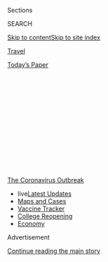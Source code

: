 <div id="app">

<div>

<div>

<div>

<div class="NYTAppHideMasthead css-1q2w90k e1suatyy0">

<div class="section css-ui9rw0 e1suatyy2">

<div class="css-eph4ug er09x8g0">

<div class="css-6n7j50">

</div>

<span class="css-1dv1kvn">Sections</span>

<div class="css-10488qs">

<span class="css-1dv1kvn">SEARCH</span>

</div>

[Skip to content](#site-content)[Skip to site
index](#site-index)

</div>

<div id="masthead-section-label" class="css-1wr3we4 eaxe0e00">

[Travel](https://www.nytimes3xbfgragh.onion/section/travel)

</div>

<div class="css-10698na e1huz5gh0">

</div>

</div>

<div id="masthead-bar-one" class="section hasLinks css-15hmgas e1csuq9d3">

<div class="css-uqyvli e1csuq9d0">

</div>

<div class="css-1uqjmks e1csuq9d1">

</div>

<div class="css-9e9ivx">

[](https://myaccount.nytimes3xbfgragh.onion/auth/login?response_type=cookie&client_id=vi)

</div>

<div class="css-1bvtpon e1csuq9d2">

[Today’s
Paper](https://www.nytimes3xbfgragh.onion/section/todayspaper)

</div>

</div>

</div>

</div>

<div data-aria-hidden="false">

<div id="site-content" data-role="main">

<div>

<div class="css-1aor85t" style="opacity:0.000000001;z-index:-1;visibility:hidden">

<div class="css-1hqnpie">

<div class="css-epjblv">

<span class="css-17xtcya">[Travel](/section/travel)</span><span class="css-x15j1o">|</span><span class="css-fwqvlz">Road
Trips are Great. Except for the
Driving.</span>

</div>

<div class="css-k008qs">

<div class="css-1iwv8en">

<span class="css-18z7m18"></span>

<div>

</div>

</div>

<span class="css-1n6z4y">https://nyti.ms/2Bwy97y</span>

<div class="css-1705lsu">

<div class="css-4xjgmj">

<div class="css-4skfbu" data-role="toolbar" data-aria-label="Social Media Share buttons, Save button, and Comments Panel with current comment count" data-testid="share-tools">

  - 
  - 
  - 
  - 
    
    <div class="css-6n7j50">
    
    </div>

  - 

</div>

</div>

</div>

</div>

</div>

</div>

<div id="NYT_TOP_BANNER_REGION" class="css-13pd83m">

<div>

<div id="styln-prism-menu-1592847958612" class="section interactive-content interactive-size-medium css-1edisqu">

<div class="css-17ih8de interactive-body">

<div id="scroll-container" class="css-1gj85ro">

[<span class="styln-title-wrap"><span class="css-1pje3qr">The
Coronavirus</span><span class="css-1pje3qr">
Outbreak</span></span>](https://www.nytimes3xbfgragh.onion/news-event/coronavirus?action=click&pgtype=Article&state=default&region=TOP_BANNER&context=storylines_menu)

  - <span class="css-kqxiym" data-emphasize="true">live</span>[Latest
    Updates](https://www.nytimes3xbfgragh.onion/2020/08/04/world/coronavirus-cases.html?action=click&pgtype=Article&state=default&region=TOP_BANNER&context=storylines_menu)
  - [Maps and
    Cases](https://www.nytimes3xbfgragh.onion/interactive/2020/us/coronavirus-us-cases.html?action=click&pgtype=Article&state=default&region=TOP_BANNER&context=storylines_menu)
  - [Vaccine
    Tracker](https://www.nytimes3xbfgragh.onion/interactive/2020/science/coronavirus-vaccine-tracker.html?action=click&pgtype=Article&state=default&region=TOP_BANNER&context=storylines_menu)
  - [College
    Reopening](https://www.nytimes3xbfgragh.onion/2020/08/02/us/covid-college-reopening.html?action=click&pgtype=Article&state=default&region=TOP_BANNER&context=storylines_menu)
  - [Economy](https://www.nytimes3xbfgragh.onion/live/2020/08/04/business/stock-market-today-coronavirus?action=click&pgtype=Article&state=default&region=TOP_BANNER&context=storylines_menu)

</div>

</div>

</div>

</div>

</div>

<div id="top-wrapper" class="css-1sy8kpn">

<div id="top-slug" class="css-l9onyx">

Advertisement

</div>

[Continue reading the main
story](#after-top)

<div class="ad top-wrapper" style="text-align:center;height:100%;display:block;min-height:250px">

<div id="top" class="place-ad" data-position="top" data-size-key="top">

</div>

</div>

<div id="after-top">

</div>

</div>

<div>

<div id="sponsor-wrapper" class="css-1hyfx7x">

<div id="sponsor-slug" class="css-19vbshk">

Supported by

</div>

[Continue reading the main
story](#after-sponsor)

<div id="sponsor" class="ad sponsor-wrapper" style="text-align:center;height:100%;display:block">

</div>

<div id="after-sponsor">

</div>

</div>

<div class="css-186x18t">

</div>

<div class="css-1vkm6nb ehdk2mb0">

# Road Trips are Great. Except for the Driving.

</div>

I wasn’t looking for an exotic vacation, just a temporary reprieve from
compulsive news-watching and a dose of in-person fun with family and
friends.

<div class="css-79elbk" data-testid="photoviewer-wrapper">

<div class="css-z3e15g" data-testid="photoviewer-wrapper-hidden">

</div>

<div class="css-1a48zt4 ehw59r15" data-testid="photoviewer-children">

![<span class="css-cnj6d5 e1z0qqy90" itemprop="copyrightHolder"><span class="css-1ly73wi e1tej78p0">Credit...</span><span><span>Steffi
Walthall</span></span></span>](https://static01.graylady3jvrrxbe.onion/images/2020/07/23/travel/23travel-roadtrip/23travel-roadtrip-articleLarge.jpg?quality=75&auto=webp&disable=upscale)

</div>

</div>

<div class="css-18e8msd">

<div class="css-vp77d3 epjyd6m0">

<div class="css-1baulvz">

By <span class="css-1baulvz last-byline" itemprop="name">Amy Tara
Koch</span>

</div>

</div>

  - July 24,
    2020

  - 
    
    <div class="css-4xjgmj">
    
    <div class="css-d8bdto" data-role="toolbar" data-aria-label="Social Media Share buttons, Save button, and Comments Panel with current comment count" data-testid="share-tools">
    
      - 
      - 
      - 
      - 
        
        <div class="css-6n7j50">
        
        </div>
    
      - 
    
    </div>
    
    </div>

</div>

</div>

<div class="section meteredContent css-1r7ky0e" name="articleBody" itemprop="articleBody">

<div class="css-1fanzo5 StoryBodyCompanionColumn">

<div class="css-53u6y8">

I am in the Catskills in a charming, tucked-away treehouse of an inn. My
room, walking distance to hiking trails, overlooks a waterfall. Morning
coffee and evening vodka-tonic are taken on the deck where the
temperature clocks in at a marvelous 75 degrees. Owls hoot. Birds
chirrup. Wind tickles my legs.

During the coronavirus lockdown in Chicago, I dreamed about getting away
to this leafy utopia. What I did not envision was the hell of crossing
the country by car.

During difficult times, I always plant a light at the end of the tunnel:
a bright and shiny experience to make the tough moments more tolerable
and a positive attitude more attainable. Even for those lucky enough to
keep their jobs and their good health, the pandemic has been a very
difficult time.

To get away, to blunt the anxiety that this disease has wreaked upon us,
I wanted a change of scenery. Since I couldn’t get to the Amalfi Coast
and wouldn’t board a domestic flight, it was easy to buy into the hoopla
surrounding the All-American Road Trip. I wasn’t looking for an exotic
vacation, just a temporary reprieve from compulsive news-watching and a
dose of in-person fun with family and friends.

</div>

</div>

<div class="css-1fanzo5 StoryBodyCompanionColumn">

<div class="css-53u6y8">

Once I committed to the getaway, I felt excited for the first time since
mid-March. I was escaping\! To multiple destinations\! And I was going
alone\! My husband, Peter, was busy with work and my teenage kids wanted
to hang out with their friend pod outside by the lake. Fine by me. The
prospect of leaving behind routine and responsibility — meal planning,
specifically — was heavenly.

The itinerary was ambitious. Peter would drive with me to Pittsburgh,
where we would stop for the night and pick up my rental car. I would
then continue to Washington, D.C., to visit my sister, on to a friend in
Connecticut, over to the Catskills and end at a lovely retreat in the
Hamptons. All of us had taken the lockdown seriously and agreed to
social distance during my visit.

Would it be too much driving? Peter asked. He knew how badly my back
throbbed after even a quickie flight to New York. I’ll just bring
[Thermacare](https://www.thermacare.com/heat-wraps/back-pain-therapy), I
replied breezily, knowing full well that he was right. I was not going
to let an annoying detail like chronic back pain get in my
way.

<div id="NYT_MAIN_CONTENT_1_REGION" class="css-9tf9ac">

<div>

<div id="styln-covid-updates-world" class="section interactive-content interactive-size-medium css-1ftcdic">

<div class="css-17ih8de interactive-body">

<div id="styln-briefing-block" data-asset-id="QXJ0aWNsZTpueXQ6Ly9hcnRpY2xlLzNhNGMwYWI5LWIwY2QtNWQwOS1hZTgwLTdjMGU3ZTA1OWQ2OA==">

<div class="briefing-block-header-section">

# [Latest Updates: Global Coronavirus Outbreak](https://www.nytimes3xbfgragh.onion/2020/08/04/world/coronavirus-cases.html?action=click&pgtype=Article&state=default&region=MAIN_CONTENT_1&context=storylines_live_updates)

<div class="briefing-block-ts">

Updated 2020-08-04T20:50:09.557Z

</div>

</div>

  - [Novavax sees encouraging results from two studies of its
    experimental
    vaccine.](https://www.nytimes3xbfgragh.onion/2020/08/04/world/coronavirus-cases.html?action=click&pgtype=Article&state=default&region=MAIN_CONTENT_1&context=storylines_live_updates#link-1228a480)
  - [Public and private schools in Maryland and elsewhere are divided
    over in-person
    instruction.](https://www.nytimes3xbfgragh.onion/2020/08/04/world/coronavirus-cases.html?action=click&pgtype=Article&state=default&region=MAIN_CONTENT_1&context=storylines_live_updates#link-4825b93)
  - [The United Nations calls on policymakers to ‘plan thoroughly for
    school
    reopenings.’](https://www.nytimes3xbfgragh.onion/2020/08/04/world/coronavirus-cases.html?action=click&pgtype=Article&state=default&region=MAIN_CONTENT_1&context=storylines_live_updates#link-50f7386d)

<div class="briefing-block-footer">

<div class="briefing-block-footer-meta">

[See more
updates](https://www.nytimes3xbfgragh.onion/2020/08/04/world/coronavirus-cases.html?action=click&pgtype=Article&state=default&region=MAIN_CONTENT_1&context=storylines_live_updates)

</div>

<div class="briefing-block-briefinglinks">

<span>More live coverage:</span>
[Markets](https://www.nytimes3xbfgragh.onion/live/2020/08/04/business/stock-market-today-coronavirus?action=click&pgtype=Article&state=default&region=MAIN_CONTENT_1&context=storylines_live_updates)

</div>

</div>

</div>

</div>

</div>

</div>

</div>

I planned to cruise along scenic byways to a soundtrack of Bob Dylan,
Miles Davis and Journey. I would stop for adorable farm stands and
pastoral picnics. I would stretch in the shade of giant sycamore trees.
Like me, the other travelers would be respectfully clad in masks.

The first whiff of anxiety came as I gathered my hygiene arsenal, a
go-bag filled with gloves, masks, Clorox wipes and multiple purse-sized
Purell bottles. There was a deadly virus out there and I could be
exposed to it. Was I being reckless? I tossed Emergen-C packets and a
quart-sized plastic bag filled with vitamin supplements into the bag. A
strong immunity system was another layer of armor.

</div>

</div>

<div class="css-1fanzo5 StoryBodyCompanionColumn">

<div class="css-53u6y8">

## Chicago to Pittsburgh

When it was time for Peter and me to hit the road, my left brain did not
compute that the first 462 miles would be on toll roads with scenery
about as thrilling as a Boca Raton office park. Bathroom breaks were an
even greater obstacle. For coffee-lovers, hours in the car means endless
pit stops. My preference would have been to skedaddle behind a tree. But
even if you did risk pulling over, it turns out that these toll roads
are lined with barriers with few tree-shaded nooks. So on the hour, we
pulled the car into a rest stop and I donned my mask and gloves,
speed-walked into the ladies room, flushed with my foot and sprinted out
of the stall holding my breath.

Somewhere in Indiana, I got the brilliant idea to exit the highway in
search of an iced latte and more glamorous toilet. This detour ended at
Cracker Barrel, which was a nicer option but not worth the 30 minutes we
then spent idling at a broken tollbooth. Lesson learned.

## Pittsburgh to Washington

After eight hours we made it to Pittsburgh, where I picked up a Toyota
4Runner equipped with an E-Z Pass and not much else. Car rental
companies claim an increase in coronavirus cleaning protocols, but my
car had what looked like blueberry muffin residue caked to the gears and
in the seats. When I pointed this out, the cleaning crew took another
pass. I still wiped every surface down with Clorox, encased the driver’s
seat with a [seat cover](https://seatsitters.com/) (I use these on
planes, too), and placed a towel on the passenger seat. I didn’t notice
the dank Marlboro scent or broken Bluetooth system until I had driven
away.

This was not part of the plan. Even when I plugged my phone into the car
and pressed “go” on the maps app, no audio could be heard from the car
speakers. Would I have to drive the next 246 miles, without voice-guided
navigation? That would not be good for me. I could, however, access
Siri’s dulcet-toned directions when the phone was not plugged in. So,
I’d drive with the phone on speaker and deal with a drained battery
every 80 minutes or so. To preserve power, I’d need to swap my classic
rock playlists for local radio. Another crack in my fantasy.

However, this first leg of solo driving wasn’t bad, save the music
situation and the undercurrent of anxiety I felt each time I had to use
the bathroom or fuel up. I was off the dull, never-changing Midwestern
roads. Pennsylvania rest stops were shaded and pleasant. Each hour, I
whipped out my elastic workout band to stretch. In four hours, I was at
my sister’s house, and the next few days were spent hiking, cooking and
singing karaoke to 1980s songs.

## Washington to Connecticut

Next up: the Connecticut town of Sharon. Google Maps had the 321-mile
leg at five-and-a-half hours, which I rounded down to five hours (I tend
to speed). When I hoisted myself into the driver’s seat, I practically
retched. The humidity had intensified the car’s rank smell and despite
the burning heat, I had to roll down all of the windows. Thankfully, a
decent rock station helped me deal with an hour’s worth of traffic as I
left Washington, but then MapQuest directed me to change highways in
what felt like every few miles. Through Maryland, Delaware, New Jersey
and New York the ride required hyper-attentiveness, something I had in
short supply since my sister’s smoke detector had gone off at 2 a.m.

After two hours, even with
[Salonpas](https://us.hisamitsu/pain-relief-products)pain patches
affixed to my shoulders, I felt the telltale spasm at my scapula. It
would inevitably explode into migraine-like waves of pain radiating from
my neck to my tailbone. When it did, I had to pull over.

</div>

</div>

<div class="css-1fanzo5 StoryBodyCompanionColumn">

<div class="css-53u6y8">

I washed down three Advil and fished out the tennis ball I use as a
massage tool and jammed it under my shoulder. On top of this pain, my
phone drained every so often, forcing me to plug it in and glance down
at directions while driving, something I don’t recommend. This happened
precisely as I hit a busy interchange outside New York City. Major
Deegan? Cross Bronx Expressway? I-87? I-95? One wrong turn and I’d be
caught in an off-ramp cycle for hours. **** Here, I was grateful for the
surprising glut of cars. The traffic gave me just enough time to glance
down and scan Siri’s directive.

Finally, I noted signs for Connecticut. Almost there, I told myself.
Just as I started to relax, I saw that I was back in New York. I pulled
over to consult the G.P.S. Had I spaced and made a wrong turn? I hadn’t.
Sharon is in the northwest corner of Connecticut so there is a
crisscross situation at the states’ borders. I arrived at my friend’s
home looking — and smelling — as if I’d run a marathon. The drive had
taken seven hours. Thankfully, she had chilled wine at the
ready.

<div id="NYT_MAIN_CONTENT_3_REGION" class="css-9tf9ac">

<div>

<div id="styln-prism-freeform-1594220623585" class="section interactive-content interactive-size-medium css-1ftcdic">

<div class="css-17ih8de interactive-body">

<div id="prism-freeform-block-85410" class="css-19mumt8" data-role="complementary" data-storyline="The Coronavirus Outbreak" data-truncated="true" tabindex="0">

<div class="css-a8d9oz">

<div class="css-eb027h">

[](https://www.nytimes3xbfgragh.onion/news-event/coronavirus?action=click&pgtype=Article&state=default&region=MAIN_CONTENT_3&context=storylines_faq)

### The Coronavirus Outbreak ›

#### Frequently Asked Questions

Updated August 4, 2020

  - #### I have antibodies. Am I now immune?
    
      - As of right now,[that seems likely, for at least several
        months.](https://www.nytimes3xbfgragh.onion/2020/07/22/health/covid-antibodies-herd-immunity.html?action=click&pgtype=Article&state=default&region=MAIN_CONTENT_3&context=storylines_faq)
        There have been frightening accounts of people suffering what
        seems to be a second bout of Covid-19. But experts say these
        patients may have a drawn-out course of infection, with the
        virus taking a slow toll weeks to months after initial exposure.
        People infected with the coronavirus typically
        [produce](https://www.nature.com/articles/s41586-020-2456-9)
        immune molecules called antibodies, which are [protective
        proteins made in response to an
        infection](https://www.nytimes3xbfgragh.onion/2020/05/07/health/coronavirus-antibody-prevalence.html?action=click&pgtype=Article&state=default&region=MAIN_CONTENT_3&context=storylines_faq)[.
        These antibodies
        may](https://www.nytimes3xbfgragh.onion/2020/05/07/health/coronavirus-antibody-prevalence.html?action=click&pgtype=Article&state=default&region=MAIN_CONTENT_3&context=storylines_faq)
        last in the body [only two to three
        months](https://www.nature.com/articles/s41591-020-0965-6),
        which may seem worrisome, but that’s perfectly normal after an
        acute infection subsides, said Dr. Michael Mina, an immunologist
        at Harvard University. It may be possible to get the coronavirus
        again, but it’s highly unlikely that it would be possible in a
        short window of time from initial infection or make people
        sicker the second time.

  - #### I’m a small-business owner. Can I get relief?
    
      - The [stimulus bills enacted in
        March](https://www.nytimes3xbfgragh.onion/article/small-business-loans-stimulus-grants-freelancers-coronavirus.html?action=click&pgtype=Article&state=default&region=MAIN_CONTENT_3&context=storylines_faq)
        offer help for the millions of American small businesses. Those
        eligible for aid are businesses and nonprofit organizations with
        fewer than 500 workers, including sole proprietorships,
        independent contractors and freelancers. Some larger companies
        in some industries are also eligible. The help being offered,
        which is being managed by the Small Business Administration,
        includes the Paycheck Protection Program and the Economic Injury
        Disaster Loan program. But lots of folks have [not yet seen
        payouts.](https://www.nytimes3xbfgragh.onion/interactive/2020/05/07/business/small-business-loans-coronavirus.html?action=click&pgtype=Article&state=default&region=MAIN_CONTENT_3&context=storylines_faq)
        Even those who have received help are confused: The rules are
        draconian, and some are stuck sitting on [money they don’t know
        how to
        use.](https://www.nytimes3xbfgragh.onion/2020/05/02/business/economy/loans-coronavirus-small-business.html?action=click&pgtype=Article&state=default&region=MAIN_CONTENT_3&context=storylines_faq)
        Many small-business owners are getting less than they expected
        or [not hearing anything at
        all.](https://www.nytimes3xbfgragh.onion/2020/06/10/business/Small-business-loans-ppp.html?action=click&pgtype=Article&state=default&region=MAIN_CONTENT_3&context=storylines_faq)

  - #### What are my rights if I am worried about going back to work?
    
      - Employers have to provide [a safe
        workplace](https://www.osha.gov/SLTC/covid-19/standards.html)
        with policies that protect everyone equally. [And if one of your
        co-workers tests positive for the coronavirus, the
        C.D.C.](https://www.nytimes3xbfgragh.onion/article/coronavirus-money-unemployment.html?action=click&pgtype=Article&state=default&region=MAIN_CONTENT_3&context=storylines_faq)
        has said that [employers should tell their
        employees](https://www.cdc.gov/coronavirus/2019-ncov/community/guidance-business-response.html)
        -- without giving you the sick employee’s name -- that they may
        have been exposed to the virus.

  - #### Should I refinance my mortgage?
    
      - [It could be a good
        idea,](https://www.nytimes3xbfgragh.onion/article/coronavirus-money-unemployment.html?action=click&pgtype=Article&state=default&region=MAIN_CONTENT_3&context=storylines_faq)
        because mortgage rates have [never been
        lower.](https://www.nytimes3xbfgragh.onion/2020/07/16/business/mortgage-rates-below-3-percent.html?action=click&pgtype=Article&state=default&region=MAIN_CONTENT_3&context=storylines_faq)
        Refinancing requests have pushed mortgage applications to some
        of the highest levels since 2008, so be prepared to get in line.
        But defaults are also up, so if you’re thinking about buying a
        home, be aware that some lenders have tightened their standards.

  - #### What is school going to look like in September?
    
      - It is unlikely that many schools will return to a normal
        schedule this fall, requiring the grind of [online
        learning](https://www.nytimes3xbfgragh.onion/2020/06/05/us/coronavirus-education-lost-learning.html?action=click&pgtype=Article&state=default&region=MAIN_CONTENT_3&context=storylines_faq),
        [makeshift child
        care](https://www.nytimes3xbfgragh.onion/2020/05/29/us/coronavirus-child-care-centers.html?action=click&pgtype=Article&state=default&region=MAIN_CONTENT_3&context=storylines_faq)
        and [stunted
        workdays](https://www.nytimes3xbfgragh.onion/2020/06/03/business/economy/coronavirus-working-women.html?action=click&pgtype=Article&state=default&region=MAIN_CONTENT_3&context=storylines_faq)
        to continue. California’s two largest public school districts —
        Los Angeles and San Diego — said on July 13, that [instruction
        will be remote-only in the
        fall](https://www.nytimes3xbfgragh.onion/2020/07/13/us/lausd-san-diego-school-reopening.html?action=click&pgtype=Article&state=default&region=MAIN_CONTENT_3&context=storylines_faq),
        citing concerns that surging coronavirus infections in their
        areas pose too dire a risk for students and teachers. Together,
        the two districts enroll some 825,000 students. They are the
        largest in the country so far to abandon plans for even a
        partial physical return to classrooms when they reopen in
        August. For other districts, the solution won’t be an
        all-or-nothing approach. [Many
        systems](https://bioethics.jhu.edu/research-and-outreach/projects/eschool-initiative/school-policy-tracker/),
        including the nation’s largest, New York City, are devising
        [hybrid
        plans](https://www.nytimes3xbfgragh.onion/2020/06/26/us/coronavirus-schools-reopen-fall.html?action=click&pgtype=Article&state=default&region=MAIN_CONTENT_3&context=storylines_faq)
        that involve spending some days in classrooms and other days
        online. There’s no national policy on this yet, so check with
        your municipal school system regularly to see what is happening
        in your
community.

<div id="styln-survey-component-85410" class="styln-survey-component" data-surveyname="faq" data-surveystoryline="coronavirus">

</div>

</div>

<div class="css-6mllg9">

</div>

<div class="css-pmm6ed">

<span class="css-5gimkt"></span>

</div>

</div>

</div>

</div>

</div>

</div>

</div>

## Connecticut to the Catskills

A few days later, relaxed and revived, I got back into the car (this
time I had wisely left the windows open overnight) and headed north to
the Catskills, an easy hour’s drive that took me past the bucolic farms
of Dutchess County and into the Hudson Valley. When I got to [Woodstock
Way Hotel](https://www.woodstockway.com/), it was just as I’d
remembered: a perfect hideaway.

I hiked and dined with my cousins. At the farm of my oldest friend,
Marcey, I had a glorious picnic alongside ripening tomatoes upon
socially distanced blankets. I had swaths of time to read and write.
Things felt almost normal, save for the very odd bits like watching my
martini being shaken by a masked-and-gloved bartender, and the 7 a.m.
wait for coffee with masked, socially distanced locals outside a rural
bakery. As usual, once I began moving around, my back pain receded. I
was tempted to book a massage, but decided that good old yoga and my
tennis ball would suffice.

I axed the Hamptons from my trip. I could not endure the five hours it
would add to my return drive to Chicago. Ever the thoughtful friend,
Marcey snipped a bouquet of lavender, mint and lemon balm and plopped it
in the Toyota’s cup holder, a farm-fresh flourish to combat the car’s
malodorous funk for my last long drive.

## Get Me Home

On the day of my departure, I took an early hike through the [Ashokan
Rail Trail](https://ashokanrailtrail.com/)and hit the road by 11:30 a.m.
It drizzled as I was leaving New York. Mother Nature waited until I was
in the Pocono Mountains to send golf-ball-size hail to crash down with
such intensity I thought the windshield might crack. This was
terrifying, even though I was used to driving in blizzards in Chicago. I
flicked on the hazard lights and made my way to the side of the road.
Visibility was zero. I waited for 30 minutes, using the time to charge
the phone and down a bottle of water spiked with Emergen-C, something I
knew would increase my intimacy with rest stops along I-84.

Though scenic, this drive was supremely boring. My thoughts invariably
shifted to the state of the world. Would my daughter Bella be able to
attend college, as planned? What would that look like with pandemic
parameters? Would my other daughter, Brette, have a normal high school
experience with remote learning? Would the virus reach its tentacles
deep within 2021? Was a vaccine forthcoming? Who would win the election
in November?

</div>

</div>

<div class="css-1fanzo5 StoryBodyCompanionColumn">

<div class="css-53u6y8">

The speculation and angst was tiring. The Connecticut leg had primed me
for at-the-wheel exhaustion. This time I was prepared. I had picked up a
facial mist spray and spritzed it on my neck and cheeks every few
minutes. This and iced coffee kept me alert, though the stabbing back
pain remained a constant companion.

At 7 p.m., I staggered into the hotel oozing eau de Tiger Balm. I was
thrilled to see my husband after 10 days and relieved to bid adieu to
the driving ordeal. The next day’s trip back to Chicago was uneventful.
I mostly reclined and slept.

Was it worth the schlep? Yes. FaceTime and Zoom are not substitutes for
spending quality time with friends and family. I was lucky enough to be
in a position to visit them, while staying within health guidelines,
something I know not everyone can do. The in-person connections — and
putting the darkness of lockdown in the rear view mirror — gave me the
reboot I needed. But driving across the country alone is a one and done
experience. Hypervigilance was draining. That night and for the next
three nights, I slept for 10 hours.

Now, should you need to find me anytime soon, try me in Chicago. I’ll be
in reading (cocktail in hand) on the deck, or fine-tuning my back at the
acupuncturist.

Amy Tara Koch, based in Chicago, writes about travel, style, food and
parenting.

-----

***Follow New York Times Travel***
*on*[*Instagram*](https://www.instagram.com/nytimestravel/)*,*[*Twitter*](https://twitter.com/nytimestravel)
*and*[*Facebook*](https://www.facebookcorewwwi.onion/nytimestravel/)*.
And*[*sign up for our weekly Travel Dispatch
newsletter*](https://www.nytimes3xbfgragh.onion/newsletters/traveldispatch)
*to receive expert tips on traveling smarter and inspiration for your
next vacation.*

</div>

</div>

</div>

<div>

</div>

<div>

</div>

<div>

</div>

<div>

<div id="bottom-wrapper" class="css-1ede5it">

<div id="bottom-slug" class="css-l9onyx">

Advertisement

</div>

[Continue reading the main
story](#after-bottom)

<div id="bottom" class="ad bottom-wrapper" style="text-align:center;height:100%;display:block;min-height:90px">

</div>

<div id="after-bottom">

</div>

</div>

</div>

</div>

</div>

## Site Index

<div>

</div>

## Site Information Navigation

  - [© <span>2020</span> <span>The New York Times
    Company</span>](https://help.nytimes3xbfgragh.onion/hc/en-us/articles/115014792127-Copyright-notice)

<!-- end list -->

  - [NYTCo](https://www.nytco.com/)
  - [Contact
    Us](https://help.nytimes3xbfgragh.onion/hc/en-us/articles/115015385887-Contact-Us)
  - [Work with us](https://www.nytco.com/careers/)
  - [Advertise](https://nytmediakit.com/)
  - [T Brand Studio](http://www.tbrandstudio.com/)
  - [Your Ad
    Choices](https://www.nytimes3xbfgragh.onion/privacy/cookie-policy#how-do-i-manage-trackers)
  - [Privacy](https://www.nytimes3xbfgragh.onion/privacy)
  - [Terms of
    Service](https://help.nytimes3xbfgragh.onion/hc/en-us/articles/115014893428-Terms-of-service)
  - [Terms of
    Sale](https://help.nytimes3xbfgragh.onion/hc/en-us/articles/115014893968-Terms-of-sale)
  - [Site
    Map](https://spiderbites.nytimes3xbfgragh.onion)
  - [Help](https://help.nytimes3xbfgragh.onion/hc/en-us)
  - [Subscriptions](https://www.nytimes3xbfgragh.onion/subscription?campaignId=37WXW)

</div>

</div>

</div>

</div>
